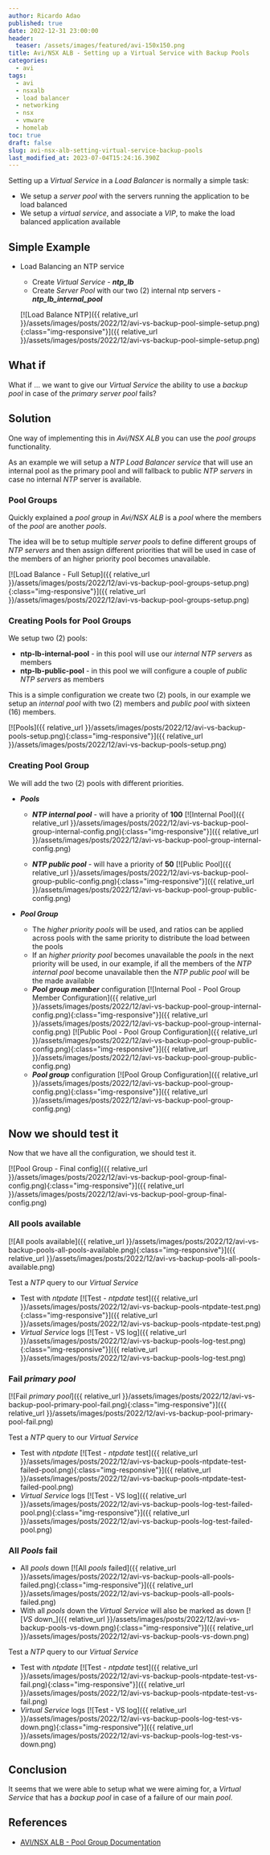 ```yaml
---
author: Ricardo Adao
published: true
date: 2022-12-31 23:00:00
header:
  teaser: /assets/images/featured/avi-150x150.png
title: Avi/NSX ALB - Setting up a Virtual Service with Backup Pools
categories:
  - avi
tags:
  - avi
  - nsxalb
  - load balancer
  - networking
  - nsx
  - vmware
  - homelab
toc: true
draft: false
slug: avi-nsx-alb-setting-virtual-service-backup-pools
last_modified_at: 2023-07-04T15:24:16.390Z
---
```

Setting up a _Virtual Service_ in a _Load Balancer_ is normally a simple task:

* We setup a _server pool_ with the servers running the application to be load balanced
* We setup a _virtual service_, and associate a _VIP_, to make the load balanced application available

## Simple Example

* Load Balancing an NTP service
  * Create _Virtual Service_ - _**ntp_lb**_
  * Create _Server Pool_ with our two (2) internal ntp servers - _**ntp_lb_internal_pool**_

  [![Load Balance NTP]({{ relative_url }}/assets/images/posts/2022/12/avi-vs-backup-pool-simple-setup.png){:class="img-responsive"}]({{ relative_url }}/assets/images/posts/2022/12/avi-vs-backup-pool-simple-setup.png)

## What if

What if ... we want to give our _Virtual Service_ the ability to use a _backup pool_ in case of the _primary server pool_ fails?

## Solution

One way of implementing this in _Avi/NSX ALB_ you can use the _pool groups_ functionality.

As an example we will setup a _NTP Load Balancer service_ that will use an internal pool as the primary pool and will fallback to public _NTP servers_ in case no internal _NTP_ server is available.

### Pool Groups

Quickly explained a _pool group_ in _Avi/NSX ALB_ is a _pool_ where the members of the _pool_ are another _pools_.

The idea will be to setup multiple _server pools_ to define different groups of _NTP servers_ and then assign different priorities that will be used in case of the members of an higher priority pool becomes unavailable.

[![Load Balance - Full Setup]({{ relative_url }}/assets/images/posts/2022/12/avi-vs-backup-pool-groups-setup.png){:class="img-responsive"}]({{ relative_url }}/assets/images/posts/2022/12/avi-vs-backup-pool-groups-setup.png)

### Creating Pools for Pool Groups

We setup two (2) pools:
 * **ntp-lb-internal-pool** - in this pool will use our _internal NTP servers_ as members
 * **ntp-lb-public-pool** - in this pool we will configure a couple of _public NTP servers_ as members

This is a simple configuration we create two (2) pools, in our example we setup an _internal pool_ with two (2) members and _public pool_ with sixteen (16) members.

[![Pools]({{ relative_url }}/assets/images/posts/2022/12/avi-vs-backup-pools-setup.png){:class="img-responsive"}]({{ relative_url }}/assets/images/posts/2022/12/avi-vs-backup-pools-setup.png)

### Creating Pool Group

We will add the two (2) pools with different priorities.

* _**Pools**_
  * _**NTP internal pool**_ - will have a priority of **100**
  [![Internal Pool]({{ relative_url }}/assets/images/posts/2022/12/avi-vs-backup-pool-group-internal-config.png){:class="img-responsive"}]({{ relative_url }}/assets/images/posts/2022/12/avi-vs-backup-pool-group-internal-config.png)

  * _**NTP public pool**_ - will have a priority of **50**
  [![Public Pool]({{ relative_url }}/assets/images/posts/2022/12/avi-vs-backup-pool-group-public-config.png){:class="img-responsive"}]({{ relative_url }}/assets/images/posts/2022/12/avi-vs-backup-pool-group-public-config.png)

* _**Pool Group**_
  * The _higher priority pools_ will be used, and ratios can be applied across pools with the same priority to distribute the load between the pools
  * If an _higher priority pool_ becomes unavailable the _pools_ in the next priority will be used, in our example, if all the members of the _NTP internal pool_ become unavailable then the _NTP public pool_ will be the made available
  * _**Pool group member**_ configuration
  [![Internal Pool - Pool Group Member Configuration]({{ relative_url }}/assets/images/posts/2022/12/avi-vs-backup-pool-group-internal-config.png){:class="img-responsive"}]({{ relative_url }}/assets/images/posts/2022/12/avi-vs-backup-pool-group-internal-config.png)
  [![Public Pool - Pool Group Configuration]({{ relative_url }}/assets/images/posts/2022/12/avi-vs-backup-pool-group-public-config.png){:class="img-responsive"}]({{ relative_url }}/assets/images/posts/2022/12/avi-vs-backup-pool-group-public-config.png)
  * _**Pool group**_ configuration
  [![Pool Group Configuration]({{ relative_url }}/assets/images/posts/2022/12/avi-vs-backup-pool-group-config.png){:class="img-responsive"}]({{ relative_url }}/assets/images/posts/2022/12/avi-vs-backup-pool-group-config.png)

## Now we should test it

Now that we have all the configuration, we should test it.

[![Pool Group - Final config]({{ relative_url }}/assets/images/posts/2022/12/avi-vs-backup-pool-group-final-config.png){:class="img-responsive"}]({{ relative_url }}/assets/images/posts/2022/12/avi-vs-backup-pool-group-final-config.png)

### All pools available
  [![All pools available]({{ relative_url }}/assets/images/posts/2022/12/avi-vs-backup-pools-all-pools-available.png){:class="img-responsive"}]({{ relative_url }}/assets/images/posts/2022/12/avi-vs-backup-pools-all-pools-available.png)
  
  Test a _NTP_ query to our _Virtual Service_
  * Test with _ntpdate_
  [![Test - _ntpdate_ test]({{ relative_url }}/assets/images/posts/2022/12/avi-vs-backup-pools-ntpdate-test.png){:class="img-responsive"}]({{ relative_url }}/assets/images/posts/2022/12/avi-vs-backup-pools-ntpdate-test.png)
  * _Virtual Service_ logs
  [![Test - VS log]({{ relative_url }}/assets/images/posts/2022/12/avi-vs-backup-pools-log-test.png){:class="img-responsive"}]({{ relative_url }}/assets/images/posts/2022/12/avi-vs-backup-pools-log-test.png)

### Fail _primary pool_
  [![Fail _primary pool_]({{ relative_url }}/assets/images/posts/2022/12/avi-vs-backup-pool-primary-pool-fail.png){:class="img-responsive"}]({{ relative_url }}/assets/images/posts/2022/12/avi-vs-backup-pool-primary-pool-fail.png)
  
  Test a _NTP_ query to our _Virtual Service_
  * Test with _ntpdate_
  [![Test - _ntpdate_ test]({{ relative_url }}/assets/images/posts/2022/12/avi-vs-backup-pools-ntpdate-test-failed-pool.png){:class="img-responsive"}]({{ relative_url }}/assets/images/posts/2022/12/avi-vs-backup-pools-ntpdate-test-failed-pool.png)
  * _Virtual Service_ logs
  [![Test - VS log]({{ relative_url }}/assets/images/posts/2022/12/avi-vs-backup-pools-log-test-failed-pool.png){:class="img-responsive"}]({{ relative_url }}/assets/images/posts/2022/12/avi-vs-backup-pools-log-test-failed-pool.png)

### All _Pools_ fail
  * All _pools_ down
  [![All _pools_ failed]({{ relative_url }}/assets/images/posts/2022/12/avi-vs-backup-pools-all-pools-failed.png){:class="img-responsive"}]({{ relative_url }}/assets/images/posts/2022/12/avi-vs-backup-pools-all-pools-failed.png)
  * With all _pools_ down the _Virtual Service_ will also be marked as down
  [![_VS_ down_]({{ relative_url }}/assets/images/posts/2022/12/avi-vs-backup-pools-vs-down.png){:class="img-responsive"}]({{ relative_url }}/assets/images/posts/2022/12/avi-vs-backup-pools-vs-down.png)

  
  Test a _NTP_ query to our _Virtual Service_
  * Test with _ntpdate_
  [![Test - _ntpdate_ test]({{ relative_url }}/assets/images/posts/2022/12/avi-vs-backup-pools-ntpdate-test-vs-fail.png){:class="img-responsive"}]({{ relative_url }}/assets/images/posts/2022/12/avi-vs-backup-pools-ntpdate-test-vs-fail.png)
  * _Virtual Service_ logs
  [![Test - VS log]({{ relative_url }}/assets/images/posts/2022/12/avi-vs-backup-pools-log-test-vs-down.png){:class="img-responsive"}]({{ relative_url }}/assets/images/posts/2022/12/avi-vs-backup-pools-log-test-vs-down.png)

## Conclusion

It seems that we were able to setup what we were aiming for, a _Virtual Service_ that  has a _backup pool_ in case of a failure of our main _pool_.

## References

* [AVI/NSX ALB - Pool Group Documentation](https://avinetworks.com/docs/latest/pool-groups/)
